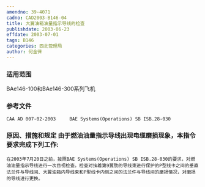 ```yaml
---
amendno: 39-4071
cadno: CAD2003-B146-04
title: 大翼油箱油量指示导线的检查
publishdate: 2003-06-23
effdate: 2003-07-01
tags: B146
categories: 西北管理局
author: 何金徕
---
```


### 适用范围 
BAe146-100和BAe146-300系列飞机

### 参考文件
    CAA AD 007-02-2003     BAE Systems(Operations) SB ISB.28-030 

### 原因、措施和规定     由于燃油油量指示导线出现电缆磨损现象，本指令要求完成下列工作: 
    在2003年7月20日之前，按照BAE Systems(Operations) SB ISB.28-030的要求，对燃油油量指示导线进行一次目视检查。检查对挨着第9翼肋的导线束进行保护的P型线卡之间的垂直法兰件与导线间、大翼油箱内导线束和P型线卡内侧之间的法兰件与导线间的磨损情况，对磨损的导线进行更换。

